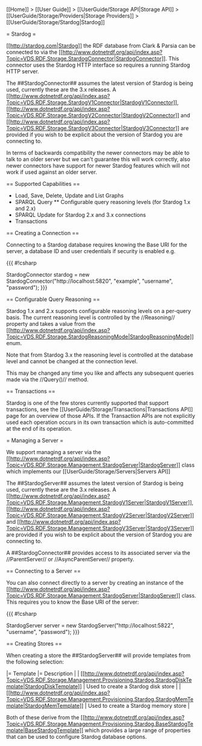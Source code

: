 [[Home]] > [[User Guide]] > [[UserGuide/Storage API|Storage API]] > [[UserGuide/Storage/Providers|Storage Providers]] > [[UserGuide/Storage/Stardog|Stardog]]

= Stardog =

[[http://stardog.com|Stardog]] the RDF database from Clark & Parsia can be connected to via the [[http://www.dotnetrdf.org/api/index.asp?Topic=VDS.RDF.Storage.StardogConnector|StardogConnector]].  This connector uses the Stardog HTTP interface so requires a running Stardog HTTP server.

The ##StardogConnector## assumes the latest version of Stardog is being used, currently these are the 3.x releases.  A [[http://www.dotnetrdf.org/api/index.asp?Topic=VDS.RDF.Storage.StardogV1Connector|StardogV1Connector]], [[http://www.dotnetrdf.org/api/index.asp?Topic=VDS.RDF.Storage.StardogV2Connector|StardogV2Connector]] and [[http://www.dotnetrdf.org/api/index.asp?Topic=VDS.RDF.Storage.StardogV3Connector|StardogV3Connector]] are provided if you wish to be explicit about the version of Stardog you are connecting to.

In terms of backwards compatibility the newer connectors may be able to talk to an older server but we can't guarantee this will work correctly, also newer connectors have support for newer Stardog features which will not work if used against an older server.

== Supported Capabilities ==

* Load, Save, Delete, Update and List Graphs
* SPARQL Query
** Configurable query reasoning levels (for Stardog 1.x and 2.x)
* SPARQL Update for Stardog 2.x and 3.x connections
* Transactions

== Creating a Connection ==

Connecting to a Stardog database requires knowing the Base URI for the server, a database ID and user credentials if security is enabled e.g.

{{{
#!csharp

StardogConnector stardog = new StardogConnector("http://localhost:5820", "example", "username", "password");
}}}

== Configurable Query Reasoning ==

Stardog 1.x and 2.x supports configurable reasoning levels on a per-query basis.  The current reasoning level is controlled by the //Reasoning// property and takes a value from the [[http://www.dotnetrdf.org/api/index.asp?Topic=VDS.RDF.Storage.StardogReasoningMode|StardogReasoningMode]] enum.

Note that from Stardog 3.x the reasoning level is controlled at the database level and cannot be changed at the connection level.

This may be changed any time you like and affects any subsequent queries made via the //Query()// method.

== Transactions ==

Stardog is one of the few stores currently supported that support transactions, see the [[UserGuide/Storage/Transactions|Transactions API]] page for an overview of those APIs.  If the Transaction APIs are not explicitly used each operation occurs in its own transaction which is auto-committed at the end of its operation.

= Managing a Server =

We support managing a server via the [[http://www.dotnetrdf.org/api/index.asp?Topic=VDS.RDF.Storage.Management.StardogServer|StardogServer]] class which implements our [[UserGuide/Storage/Servers|Servers API]]

The ##StardogServer## assumes the latest version of Stardog is being used, currently these are the 3.x releases.  A [[http://www.dotnetrdf.org/api/index.asp?Topic=VDS.RDF.Storage.Management.StardogV1Server|StardogV1Server]], [[http://www.dotnetrdf.org/api/index.asp?Topic=VDS.RDF.Storage.Management.StardogV2Server|StardogV2Server]] and [[http://www.dotnetrdf.org/api/index.asp?Topic=VDS.RDF.Storage.Management.StardogV3Server|StardogV3Server]] are provided if you wish to be explicit about the version of Stardog you are connecting to.

A ##StardogConnector## provides access to its associated server via the //ParentServer// or //AsyncParentServer// property.

== Connecting to a Server ==

You can also connect directly to a server by creating an instance of the [[http://www.dotnetrdf.org/api/index.asp?Topic=VDS.RDF.Storage.Management.StardogServer|StardogServer]] class.  This requires you to know the Base URI of the server:

{{{
#!csharp

StardogServer server = new StardogServer("http://localhost:5822", "username", "password");
}}}

== Creating Stores ==

When creating a store the ##StardogServer## will provide templates from the following selection:

|= Template |= Description |
| [[http://www.dotnetrdf.org/api/index.asp?Topic=VDS.RDF.Storage.Management.Provisioning.Stardog.StardogDiskTemplate|StardogDiskTemplate]] | Used to create a Stardog disk store |
| [[http://www.dotnetrdf.org/api/index.asp?Topic=VDS.RDF.Storage.Management.Provisioning.Stardog.StardogMemTemplate|StardogMemTemplate]] | Used to create a Stardog memory store |

Both of these derive from the [[http://www.dotnetrdf.org/api/index.asp?Topic=VDS.RDF.Storage.Management.Provisioning.Stardog.BaseStardogTemplate|BaseStardogTemplate]] which provides a large range of properties that can be used to configure Stardog database options.